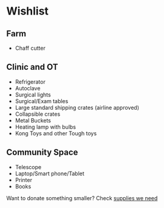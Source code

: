 Wishlist
==========

Farm
----
* Chaff cutter

Clinic and OT
----
* Refrigerator
* Autoclave
* Surgical lights
* Surgical/Exam tables
* Large standard shipping crates (airline approved)
* Collapsible crates
* Metal Buckets
* Heating lamp with bulbs
* Kong Toys and other Tough toys

Community Space
----
* Telescope
* Laptop/Smart phone/Tablet
* Printer
* Books

Want to donate something smaller? Check [supplies we need]( #supplies "supplies" )
